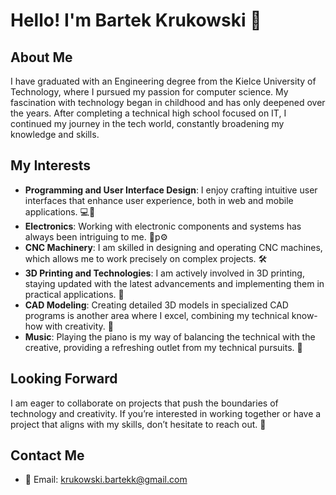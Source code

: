 # Hello! I'm Bartek Krukowski 👋

## About Me
I have graduated with an Engineering degree from the Kielce University of Technology, where I pursued my passion for computer science. My fascination with technology began in childhood and has only deepened over the years. After completing a technical high school focused on IT, I continued my journey in the tech world, constantly broadening my knowledge and skills.

## My Interests
- **Programming and User Interface Design**: I enjoy crafting intuitive user interfaces that enhance user experience, both in web and mobile applications. 💻📱
- **Electronics**: Working with electronic components and systems has always been intriguing to me. 💪p⚙️
- **CNC Machinery**: I am skilled in designing and operating CNC machines, which allows me to work precisely on complex projects. 🛠️
- **3D Printing and Technologies**: I am actively involved in 3D printing, staying updated with the latest advancements and implementing them in practical applications. 🔖
- **CAD Modeling**: Creating detailed 3D models in specialized CAD programs is another area where I excel, combining my technical know-how with creativity. 💐
- **Music**: Playing the piano is my way of balancing the technical with the creative, providing a refreshing outlet from my technical pursuits. 🎹

## Looking Forward
I am eager to collaborate on projects that push the boundaries of technology and creativity. If you’re interested in working together or have a project that aligns with my skills, don’t hesitate to reach out. 🤝

## Contact Me
- 💎 Email: [krukowski.bartekk@gmail.com](mailto:krukowski.bartekk@gmail.com)
